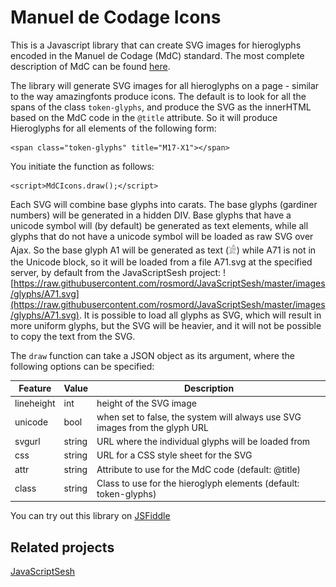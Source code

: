 # Manuel de Codage Icons

This is a Javascript library that can create SVG images for hieroglyphs encoded in the Manuel de Codage (MdC) standard. The most complete description of MdC can be found [here](http://www.catchpenny.org/codage/).

The library will generate SVG images for all hieroglyphs on a page - similar to the way amazingfonts produce icons. The default is to look for all the spans of the class `token-glyphs`, and produce the SVG as the innerHTML based on the MdC code in the `@title` attribute. So it will produce Hieroglyphs for all elements of the following form:

```
<span class="token-glyphs" title="M17-X1"></span>
```

You initiate the function as follows:

```
<script>MdCIcons.draw();</script>
```

Each SVG will combine base glyphs into carats. The base glyphs (gardiner numbers) will be generated in a hidden DIV. Base glyphs that have a unicode symbol will (by default) be generated as text elements, while all glyphs that do not have a unicode symbol will be loaded as raw SVG over Ajax. So the base glyph A1 will be generated as text (𓀀) while A71 is not in the Unicode block, so it will be loaded from a file A71.svg at the specified server, by default from the JavaScriptSesh project: ![https://raw.githubusercontent.com/rosmord/JavaScriptSesh/master/images/glyphs/A71.svg](https://raw.githubusercontent.com/rosmord/JavaScriptSesh/master/images/glyphs/A71.svg). It is possible to load all glyphs as SVG, which will result in more uniform glyphs, but the SVG will be heavier, and it will not be possible to copy the text from the SVG.

The `draw` function can take a JSON object as its argument, where the following options can be specified:

| Feature | Value | Description |
|----------|---------|------------|
| lineheight | int | height of the SVG image |
| unicode | bool | when set to false, the system will always use SVG images from the glyph URL |
| svgurl | string | URL where the individual glyphs will be loaded from |
| css | string | URL for a CSS style sheet for the SVG |
| attr | string | Attribute to use for the MdC code (default: @title) |
| class | string | Class to use for the hieroglyph elements (default: token-glyphs) |


You can try out this library on [JSFiddle](https://jsfiddle.net/maartenes/ovgr912c/)

## Related projects

[JavaScriptSesh](https://github.com/rosmord/JavaScriptSesh)
